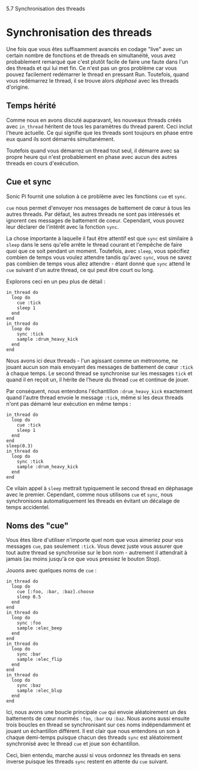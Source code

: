 5.7 Synchronisation des threads

# Synchronisation des threads

Une fois que vous êtes suffisamment avancés en codage "live" avec un certain nombre de fonctions et de threads en simultanéité, vous avez probablement remarqué que c'est plutôt facile de faire une faute dans l'un des threads et qui lui met fin. Ce n'est pas un gros problème car vous pouvez facilement redémarrer le thread en pressant Run. Toutefois, quand vous redémarrez le thread, il se trouve alors *déphasé* avec les threads d'origine.

## Temps hérité

Comme nous en avons discuté auparavant, les nouveaux threads créés avec `in_thread` héritent de tous les paramètres du thread parent. Ceci inclut l'heure actuelle. Ce qui signifie que les threads sont toujours en phase entre eux quand ils sont démarrés simultanément.

Toutefois quand vous démarrez un thread tout seul, il démarre avec sa propre heure qui n'est probablement en phase avec aucun des autres threads en cours d'exécution.

## Cue et sync

Sonic Pi fournit une solution à ce problème avec les fonctions `cue` et `sync`.

`cue` nous permet d'envoyer nos messages de battement de cœur à tous les autres threads. Par défaut, les autres threads ne sont pas intéressés et ignorent ces messages de battement de coeur. Cependant, vous pouvez leur déclarer de l'intérêt avec la fonction `sync`.

La chose importante à laquelle il faut être attentif est que `sync` est similaire à `sleep` dans le sens qu'elle arrête le thread courant et l'empêche de faire quoi que ce soit pendant un moment. Toutefois, avec `sleep`, vous spécifiez combien de temps vous voulez attendre tandis qu'avec `sync`, vous ne savez pas combien de temps vous allez attendre - étant donné que `sync` attend le `cue` suivant d'un autre thread, ce qui peut être court ou long.

Explorons ceci en un peu plus de détail :

```
in_thread do
  loop do
    cue :tick
    sleep 1
  end
end
in_thread do
  loop do
    sync :tick
    sample :drum_heavy_kick
  end
end
```

Nous avons ici deux threads - l'un agissant comme un métronome, ne jouant aucun son mais envoyant des messages de battement de cœur `:tick` à chaque temps. Le second thread se synchronise sur les messages `tick` et quand il en reçoit un, il hérite de l'heure du thread `cue` et continue de jouer.

Par conséquent, nous entendons l'échantillon `:drum_heavy_kick` exactement quand l'autre thread envoie le message `:tick`, même si les deux threads n'ont pas démarré leur exécution en même temps :

```
in_thread do
  loop do
    cue :tick
    sleep 1
  end
end
sleep(0.3)
in_thread do
  loop do
    sync :tick
    sample :drum_heavy_kick
  end
end
```

Ce vilain appel à `sleep` mettrait typiquement le second thread en déphasage avec le premier. Cependant, comme nous utilisons `cue` et `sync`, nous synchronisons automatiquement les threads en évitant un décalage de temps accidentel.

## Noms des "cue"

Vous êtes libre d'utiliser n'importe quel nom que vous aimeriez pour vos messages `cue`, pas seulement `:tick`. Vous devez juste vous assurer que tout autre thread se synchronise sur le bon nom - autrement il attendrait à jamais (au moins jusqu'à ce que vous pressiez le bouton Stop).

Jouons avec quelques noms de `cue` :

```
in_thread do
  loop do 
    cue [:foo, :bar, :baz].choose
    sleep 0.5
  end
end
in_thread do
  loop do 
    sync :foo 
    sample :elec_beep
  end
end
in_thread do
  loop do
    sync :bar
    sample :elec_flip
  end
end
in_thread do
  loop do
    sync :baz
    sample :elec_blup
  end
end
```

Ici, nous avons une boucle principale `cue` qui envoie aléatoirement un des battements de cœur nommés `:foo`, `:bar` ou `:baz`. Nous avons aussi ensuite trois boucles en thread se synchronisant sur ces noms indépendamment et jouant un échantillon différent. Il est clair que nous entendons un son à chaque demi-temps puisque chacun des threads `sync` est aléatoirement synchronisé avec le thread `cue` et joue son échantillon.

Ceci, bien entendu, marche aussi si vous ordonnez les threads en sens inverse puisque les threads `sync` restent en attente du `cue` suivant.
